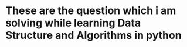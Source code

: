 <h1> These are the question which i am solving while learning Data Structure and Algorithms in python</h1>